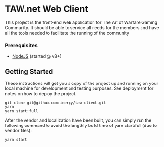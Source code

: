 # TAW.net Web Client

This project is the front-end web application for The Art of Warfare Gaming Community.
It should be able to service all needs for the members and have all the tools needed to facilitate the running of the community

### Prerequisites
* [NodeJS](https://nodejs.org) (started @ v8+)

## Getting Started

These instructions will get you a copy of the project up and running on your local machine for development and testing purposes. See deployment for notes on how to deploy the project.

```
git clone git@github.com:inergy/taw-client.git
yarn
yarn start:full
```

After the vendor and localization have been built, you can simply run the following command to avoid the lengthly build time of yarn start:full (due to vendor files):

```
yarn start
```
